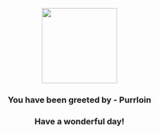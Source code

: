 <p align="center">
    <img src="https://raw.githubusercontent.com/PokeAPI/sprites/master/sprites/pokemon/509.png" width="150" height="150">
</p>
<h3 align="center">You have been greeted by - <b>Purrloin</b></h3>
<h3 align="center">Have a wonderful day!</h3>
